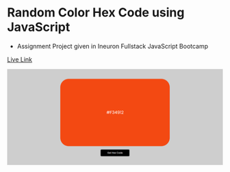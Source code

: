# Random Color Hex Code using JavaScript

- Assignment Project given in Ineuron Fullstack JavaScript Bootcamp

[Live Link](https://colorhexcode.netlify.app/)

![Image](./image/Random%20hexcode.png)
